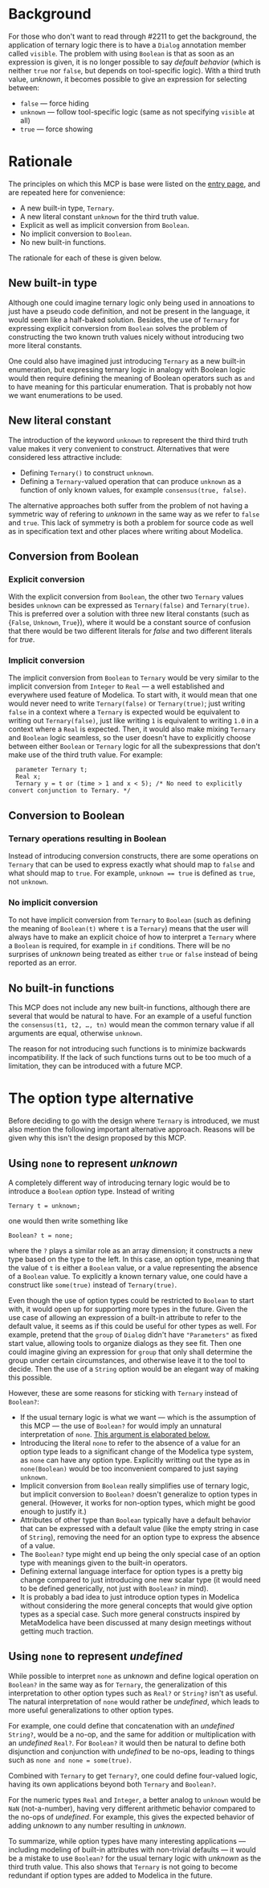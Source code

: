 # Background
For those who don't want to read through #2211 to get the background, the application of ternary logic there is to have a `Dialog` annotation member called `visible`.  The problem with using `Boolean` is that as soon as an expression is given, it is no longer possible to say _default behavior_ (which is neither `true` nor `false`, but depends on tool-specific logic).  With a third truth value, _unknown_, it becomes possible to give an expression for selecting between:
- `false` — force hiding
- `unknown` — follow tool-specific logic (same as not specifying `visible` at all)
- `true` — force showing

# Rationale
The principles on which this MCP is base were listed on the [entry page](ReadMe.md), and are repeated here for convenience:
- A new built-in type, `Ternary`.
- A new literal constant `unknown` for the third truth value.
- Explicit as well as implicit conversion from `Boolean`.
- No implicit conversion to `Boolean`.
- No new built-in functions.

The rationale for each of these is given below.

## New built-in type
Although one could imagine ternary logic only being used in annoations to just have a pseudo code definition, and not be present in the language, it would seem like a half-baked solution.  Besides, the use of `Ternary` for expressing explicit conversion from `Boolean` solves the problem of constructing the two known truth values nicely without introducing two more literal constants.

One could also have imagined just introducing `Ternary` as a new built-in enumeration, but expressing ternary logic in analogy with Boolean logic would then require defining the meaning of Boolean operators such as `and` to have meaning for this particular enumeration.  That is probably not how we want enumerations to be used.

## New literal constant
The introduction of the keyword `unknown` to represent the third third truth value makes it very convenient to construct.  Alternatives that were considered less attractive include:
- Defining `Ternary()` to construct `unknown`.
- Defining a `Ternary`-valued operation that can produce `unknown` as a function of only known values, for example `consensus(true, false)`.

The alternative approaches both suffer from the problem of not having a symmetric way of refering to _unknown_ in the same way as we refer to `false` and `true`.  This lack of symmetry is both a problem for source code as well as in specification text and other places where writing about Modelica.

## Conversion from Boolean

### Explicit conversion
With the explicit conversion from `Boolean`, the other two `Ternary` values besides `unknown` can be expressed as `Ternary(false)` and `Ternary(true)`.  This is preferred over a solution with three new literal constants (such as {`False`, `Unknown`, `True`}), where it would be a constant source of confusion that there would be two different literals for _false_ and two different literals for _true_.

### Implicit conversion
The implicit conversion from `Boolean` to `Ternary` would be very similar to the implicit conversion from `Integer` to `Real` — a well established and everywhere used feature of Modelica.  To start with, it would mean that one would never need to write `Ternary(false)` or `Ternary(true)`; just writing `false` in a context where a `Ternary` is expected would be equivalent to writing out `Ternary(false)`, just like writing `1` is equivalent to writing `1.0` in a context where a `Real` is expected.  Then, it would also make mixing `Ternary` and `Boolean` logic seamless, so the user doesn't have to explicitly choose between either `Boolean` or `Ternary` logic for all the subexpressions that don't make use of the third truth value.  For example:
```
  parameter Ternary t;
  Real x;
  Ternary y = t or (time > 1 and x < 5); /* No need to explicitly convert conjunction to Ternary. */
```

## Conversion to Boolean

### Ternary operations resulting in Boolean
Instead of introducing conversion constructs, there are some operations on `Ternary` that can be used to express exactly what should map to `false` and what should map to `true`.  For example, `unknown == true` is defined as `true`, not `unknown`.

### No implicit conversion
To not have implicit conversion from `Ternary` to `Boolean` (such as defining the meaning of `Boolean(t)` where `t` is a `Ternary`) means that the user will always have to make an explicit choice of how to interpret a `Ternary` where a `Boolean` is required, for example in `if` conditions.  There will be no surprises of _unknown_ being treated as either `true` or `false` instead of being reported as an error.

## No built-in functions
This MCP does not include any new built-in functions, although there are several that would be natural to have.  For an example of a useful function the `consensus(t1, t2, …, tn)` would mean the common ternary value if all arguments are equal, otherwise `unknown`.

The reason for not introducing such functions is to minimize backwards incompatibility.  If the lack of such functions turns out to be too much of a limitation, they can be introduced with a future MCP.

# The option type alternative
Before deciding to go with the design where `Ternary` is introduced, we must also mention the following important alternative approach.  Reasons will be given why this isn't the design proposed by this MCP.

## Using `none` to represent _unknown_
A completely different way of introducing ternary logic would be to introduce a `Boolean` _option_ type.  Instead of writing
```
Ternary t = unknown;
```
one would then write something like
```
Boolean? t = none;
```
where the `?` plays a similar role as an array dimension; it constructs a new type based on the type to the left.  In this case, an option type, meaning that the value of `t` is either a `Boolean` value, or a value representing the absence of a `Boolean` value.  To explicitly a known ternary value, one could have a construct like `some(true)` instead of `Ternary(true)`.

Even though the use of option types could be restricted to `Boolean` to start with, it would open up for supporting more types in the future.  Given the use case of allowing an expression of a built-in attribute to refer to the default value, it seems as if this could be useful for other types as well.  For example, pretend that the `group` of `Dialog` didn't have `"Parameters"` as fixed start value, allowing tools to organize dialogs as they see fit.  Then one could imagine giving an expression for `group` that only shall determine the group under certain circumstances, and otherwise leave it to the tool to decide.  Then the use of a `String` option would be an elegant way of making this possible.

However, these are some reasons for sticking with `Ternary` instead of `Boolean?`:
- If the usual ternary logic is what we want — which is the assumption of this MCP — the use of `Boolean?` for would imply an unnatural interpretation of `none`.  [This argument is elaborated below.](#Using-none-to-represent-undefined)
- Introducing the literal `none` to refer to the absence of a value for an option type leads to a significant change of the Modelica type system, as `none` can have any option type.  Explicitly writting out the type as in `none(Boolean)` would be too inconvenient compared to just saying `unknown`.
- Implicit conversion from `Boolean` really simplifies use of ternary logic, but implicit conversion to `Boolean?` doesn't generalize to option types in general.  (However, it works for non-option types, which might be good enough to justify it.)
- Attributes of other type than `Boolean` typically have a default behavior that can be expressed with a default value (like the empty string in case of `String`), removing the need for an option type to express the absence of a value.
- The `Boolean?` type might end up being the only special case of an option type with meanings given to the built-in operators.
- Defining external language interface for option types is a pretty big change compared to just introducing one new scalar type (it would need to be defined generically, not just with `Boolean?` in mind).
- It is probably a bad idea to just introduce option types in Modelica without considering the more general concepts that would give option types as a special case.  Such more general constructs inspired by MetaModelica have been discussed at many design meetings without getting much traction.

## Using `none` to represent _undefined_
While possible to interpret `none` as _unknown_ and define logical operation on `Boolean?` in the same way as for `Ternary`, the generalization of this interpretation to other option types such as `Real?` or `String?` isn't as useful.  The natural interpretation of `none` would rather be _undefined_, which leads to more useful generalizations to other option types.

For example, one could define that concatenation with an _undefined_ `String?`, would be a no-op, and the same for addition or multiplication with an _undefined_ `Real?`.  For `Boolean?` it would then be natural to define both disjunction and conjunction with _undefined_ to be no-ops, leading to things such as `none and none = some(true)`.

Combined with `Ternary` to get `Ternary?`, one could define four-valued logic, having its own applications beyond both `Ternary` and `Boolean?`.

For the numeric types `Real` and `Integer`, a better analog to `unknown` would be `NaN` (not-a-number), having very different arithmetic behavior compared to the no-ops of _undefined_.  For example, this gives the expected behavior of adding _unknown_ to any number resulting in _unknown_.

To summarize, while option types have many interesting applications — including modeling of built-in attributes with non-trivial defaults — it would be a mistake to use `Boolean?` for the usual ternary logic with _unknown_ as the third truth value.  This also shows that `Ternary` is not going to become redundant if option types are added to Modelica in the future.
